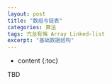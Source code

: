 ```yaml
---
layout: post
title: "数组与链表"
categories: 算法
tags: 亢龙有悔 Array Linked-list
excerpt: "基础数据结构"
---
```


* content
{:toc}

TBD
